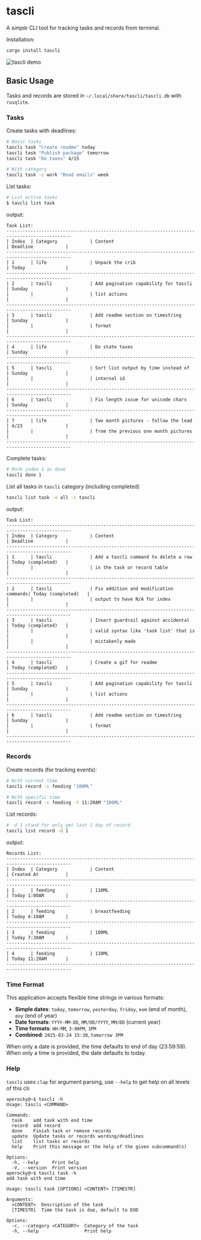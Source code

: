 # tascli

A *simple* CLI tool for tracking tasks and records from terminal.

Installation:

```bash
cargo install tascli
```

![tascli demo](tascli.gif)

## Basic Usage

Tasks and records are stored in `~/.local/share/tascli/tascli.db` with `rusqlite`.

### Tasks

Create tasks with deadlines:
```bash
# Basic tasks
tascli task "Create readme" today
tascli task "Publish package" tomorrow
tascli task "Do taxes" 4/15

# With category
tascli task -c work "Read emails" week
```

List tasks:
```bash
# List active tasks
$ tascli list task
```
output:
```
Task List:
----------------------------------------------------------------------------------------------
| Index  | Category            | Content                               | Deadline            |
----------------------------------------------------------------------------------------------
| 1      | life                | Unpack the crib                       | Today               |
----------------------------------------------------------------------------------------------
| 2      | tascli              | Add pagination capability for tascli  | Sunday              |
|        |                     | list actions                          |                     |
----------------------------------------------------------------------------------------------
| 3      | tascli              | Add readme section on timestring      | Sunday              |
|        |                     | format                                |                     |
----------------------------------------------------------------------------------------------
| 4      | life                | Do state taxes                        | Sunday              |
----------------------------------------------------------------------------------------------
| 5      | tascli              | Sort list output by time instead of   | Sunday              |
|        |                     | internal id                           |                     |
----------------------------------------------------------------------------------------------
| 6      | tascli              | Fix length issue for unicode chars    | Sunday              |
----------------------------------------------------------------------------------------------
| 7      | life                | Two month pictures - follow the lead  | 4/23                |
|        |                     | from the previous one month pictures  |                     |
----------------------------------------------------------------------------------------------
```

Complete tasks:
```bash
# Mark index 1 as done
tascli done 1
```

List all tasks in `tascli` category (including completed)
```bash
tascli list task -s all -c tascli
```
output:
```
Task List:
----------------------------------------------------------------------------------------------
| Index  | Category            | Content                               | Deadline            |
----------------------------------------------------------------------------------------------
| 1      | tascli              | Add a tascli command to delete a row  | Today (completed)   |
|        |                     | in the task or record table           |                     |
----------------------------------------------------------------------------------------------
| 2      | tascli              | Fix addition and modification commands| Today (completed)   |
|        |                     | output to have N/A for index          |                     |
----------------------------------------------------------------------------------------------
| 3      | tascli              | Insert guardrail against accidental   | Today (completed)   |
|        |                     | valid syntax like 'task list' that is |                     |
|        |                     | mistakenly made                       |                     |
----------------------------------------------------------------------------------------------
| 4      | tascli              | Create a gif for readme               | Today (completed)   |
----------------------------------------------------------------------------------------------
| 5      | tascli              | Add pagination capability for tascli  | Sunday              |
|        |                     | list actions                          |                     |
----------------------------------------------------------------------------------------------
| 6      | tascli              | Add readme section on timestring      | Sunday              |
|        |                     | format                                |                     |
----------------------------------------------------------------------------------------------
```

### Records

Create records (for tracking events):
```bash
# With current time
tascli record -c feeding "100ML"

# With specific time
tascli record -c feeding -t 11:20AM "100ML"
```

List records:
```bash
# -d 1 stand for only get last 1 day of record
tascli list record -d 1
```

output:
```
Records List:
----------------------------------------------------------------------------------------------
| Index  | Category            | Content                               | Created At          |
----------------------------------------------------------------------------------------------
| 1      | feeding             | 110ML                                 | Today 1:00AM        |
----------------------------------------------------------------------------------------------
| 2      | feeding             | breastfeeding                         | Today 4:10AM        |
----------------------------------------------------------------------------------------------
| 3      | feeding             | 100ML                                 | Today 7:30AM        |
----------------------------------------------------------------------------------------------
| 4      | feeding             | 110ML                                 | Today 11:20AM       |
----------------------------------------------------------------------------------------------
```

### Time Format

This application accepts flexible time strings in various formats:

- **Simple dates**: `today`, `tomorrow`, `yesterday`, `friday`, `eom` (end of month), `eoy` (end of year)
- **Date formats**: `YYYY-MM-DD`, `MM/DD/YYYY`, `MM/DD` (current year)
- **Time formats**: `HH:MM`, `3:00PM`, `3PM`
- **Combined**: `2025-03-24 15:30`, `tomorrow 3PM`

When only a date is provided, the time defaults to end of day (23:59:59). When only a time is provided, the date defaults to today.

### Help

`tascli` uses `clap` for argument parsing, use `--help` to get help on all levels of this cli:

```
aperocky@~$ tascli -h
Usage: tascli <COMMAND>

Commands:
  task    add task with end time
  record  add record
  done    Finish task or remove records
  update  Update tasks or records wording/deadlines
  list    list tasks or records
  help    Print this message or the help of the given subcommand(s)

Options:
  -h, --help     Print help
  -V, --version  Print version
aperocky@~$ tascli task -h
add task with end time

Usage: tascli task [OPTIONS] <CONTENT> [TIMESTR]

Arguments:
  <CONTENT>  Description of the task
  [TIMESTR]  Time the task is due, default to EOD

Options:
  -c, --category <CATEGORY>  Category of the task
  -h, --help                 Print help
```
